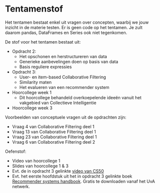# Tentamenstof

Het tentamen bestaat enkel uit vragen over concepten, waarbij we jouw inzicht in de materie testen. Er is geen code op het tentamen. Je zult daarom pandas, DataFrames en Series ook niet tegenkomen.

De stof voor het tentamen bestaat uit:

* Opdracht 2:
    * Het opschonen en herstructureren van data
    * Generieke aanbevelingen doen op basis van data
    * Basis reguliere expressies
* Opdracht 3:
    * User- en item-based Collaborative Filtering
    * Similarity maten
    * Het evalueren van een recommender system
* Hoorcollege week 1
    * Dit hoorcollege behandeld overkoepelende ideeën vanuit het vakgebied van Collectieve Intelligentie
* Hoorcollege week 3

Voorbeelden van conceptuele vragen uit de opdrachten zijn:

* Vraag 4 van Collaborative Filtering deel 1
* Vraag 13 van Collaborative Filtering deel 1
* Vraag 23 van Collaborative Filtering deel 1
* Vraag 6 van Collaborative Filtering deel 2

Oefenstof:

* Video van hoorcollege 1
* Slides van hoorcollege 1 & 3
* Evt. de in opdracht 3 gelinkte [video van CS50](https://www.youtube.com/watch?v=Eeg1DEeWUjA)
* Evt. het eerste hoofdstuk uit het in opdracht 3 gelinkte boek [Recommender systems handbook](https://link.springer.com/book/10.1007%2F978-0-387-85820-3). Gratis te downloaden vanaf het UvA netwerk.
